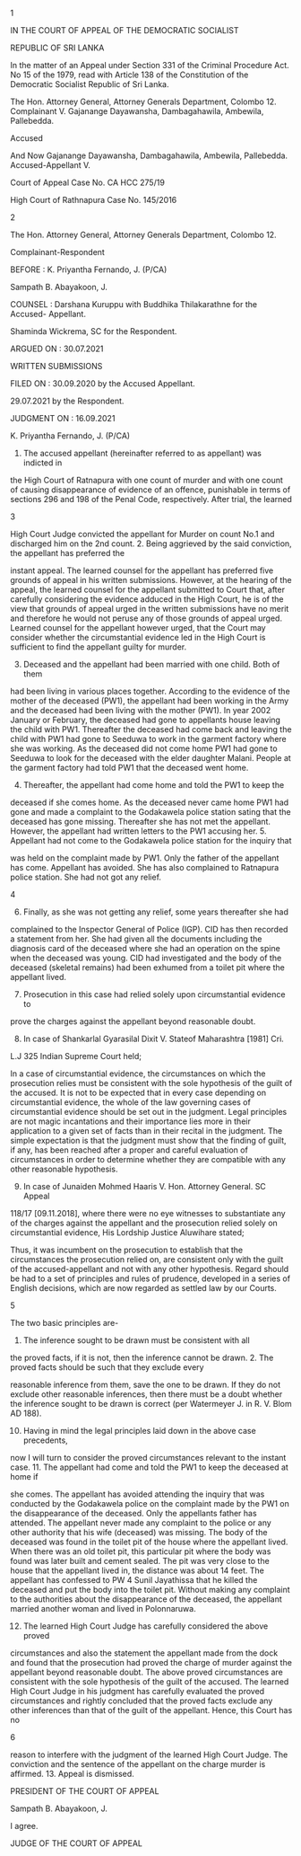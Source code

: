 1

IN THE COURT OF APPEAL OF THE DEMOCRATIC SOCIALIST

REPUBLIC OF SRI LANKA

In the matter of an Appeal under Section 331 of the Criminal Procedure Act. No 15 of the 1979, read with Article 138 of the Constitution of the Democratic Socialist Republic of Sri Lanka.

The Hon. Attorney General, Attorney Generals Department, Colombo 12. Complainant V. Gajanange Dayawansha, Dambagahawila, Ambewila, Pallebedda.

Accused

And Now Gajanange Dayawansha, Dambagahawila, Ambewila, Pallebedda. Accused-Appellant V.

Court of Appeal Case No. CA HCC 275/19

High Court of Rathnapura Case No. 145/2016

2

The Hon. Attorney General, Attorney Generals Department, Colombo 12.

Complainant-Respondent

BEFORE : K. Priyantha Fernando, J. (P/CA)

Sampath B. Abayakoon, J.

COUNSEL : Darshana Kuruppu with Buddhika Thilakarathne for the Accused- Appellant.

Shaminda Wickrema, SC for the Respondent.

ARGUED ON : 30.07.2021

WRITTEN SUBMISSIONS

FILED ON : 30.09.2020 by the Accused Appellant.

29.07.2021 by the Respondent.

JUDGMENT ON : 16.09.2021

K. Priyantha Fernando, J. (P/CA)

1. The accused appellant (hereinafter referred to as appellant) was indicted in

the High Court of Ratnapura with one count of murder and with one count of causing disappearance of evidence of an offence, punishable in terms of sections 296 and 198 of the Penal Code, respectively. After trial, the learned

3

High Court Judge convicted the appellant for Murder on count No.1 and discharged him on the 2nd count. 2. Being aggrieved by the said conviction, the appellant has preferred the

instant appeal. The learned counsel for the appellant has preferred five grounds of appeal in his written submissions. However, at the hearing of the appeal, the learned counsel for the appellant submitted to Court that, after carefully considering the evidence adduced in the High Court, he is of the view that grounds of appeal urged in the written submissions have no merit and therefore he would not peruse any of those grounds of appeal urged. Learned counsel for the appellant however urged, that the Court may consider whether the circumstantial evidence led in the High Court is sufficient to find the appellant guilty for murder.

3. Deceased and the appellant had been married with one child. Both of them

had been living in various places together. According to the evidence of the mother of the deceased (PW1), the appellant had been working in the Army and the deceased had been living with the mother (PW1). In year 2002 January or February, the deceased had gone to appellants house leaving the child with PW1. Thereafter the deceased had come back and leaving the child with PW1 had gone to Seeduwa to work in the garment factory where she was working. As the deceased did not come home PW1 had gone to Seeduwa to look for the deceased with the elder daughter Malani. People at the garment factory had told PW1 that the deceased went home.

4. Thereafter, the appellant had come home and told the PW1 to keep the

deceased if she comes home. As the deceased never came home PW1 had gone and made a complaint to the Godakawela police station sating that the deceased has gone missing. Thereafter she has not met the appellant. However, the appellant had written letters to the PW1 accusing her. 5. Appellant had not come to the Godakawela police station for the inquiry that

was held on the complaint made by PW1. Only the father of the appellant has come. Appellant has avoided. She has also complained to Ratnapura police station. She had not got any relief.

4

6. Finally, as she was not getting any relief, some years thereafter she had

complained to the Inspector General of Police (IGP). CID has then recorded a statement from her. She had given all the documents including the diagnosis card of the deceased where she had an operation on the spine when the deceased was young. CID had investigated and the body of the deceased (skeletal remains) had been exhumed from a toilet pit where the appellant lived.

7. Prosecution in this case had relied solely upon circumstantial evidence to

prove the charges against the appellant beyond reasonable doubt.

8. In case of Shankarlal Gyarasilal Dixit V. Stateof Maharashtra [1981] Cri.

L.J 325 Indian Supreme Court held;

In a case of circumstantial evidence, the circumstances on which the prosecution relies must be consistent with the sole hypothesis of the guilt of the accused. It is not to be expected that in every case depending on circumstantial evidence, the whole of the law governing cases of circumstantial evidence should be set out in the judgment. Legal principles are not magic incantations and their importance lies more in their application to a given set of facts than in their recital in the judgment. The simple expectation is that the judgment must show that the finding of guilt, if any, has been reached after a proper and careful evaluation of circumstances in order to determine whether they are compatible with any other reasonable hypothesis.

9. In case of Junaiden Mohmed Haaris V. Hon. Attorney General. SC Appeal

118/17 [09.11.2018], where there were no eye witnesses to substantiate any of the charges against the appellant and the prosecution relied solely on circumstantial evidence, His Lordship Justice Aluwihare stated;

Thus, it was incumbent on the prosecution to establish that the circumstances the prosecution relied on, are consistent only with the guilt of the accused-appellant and not with any other hypothesis. Regard should be had to a set of principles and rules of prudence, developed in a series of English decisions, which are now regarded as settled law by our Courts.

5

The two basic principles are-

1. The inference sought to be drawn must be consistent with all

the proved facts, if it is not, then the inference cannot be drawn. 2. The proved facts should be such that they exclude every

reasonable inference from them, save the one to be drawn. If they do not exclude other reasonable inferences, then there must be a doubt whether the inference sought to be drawn is correct (per Watermeyer J. in R. V. Blom AD 188).

10. Having in mind the legal principles laid down in the above case precedents,

now I will turn to consider the proved circumstances relevant to the instant case. 11. The appellant had come and told the PW1 to keep the deceased at home if

she comes. The appellant has avoided attending the inquiry that was conducted by the Godakawela police on the complaint made by the PW1 on the disappearance of the deceased. Only the appellants father has attended. The appellant never made any complaint to the police or any other authority that his wife (deceased) was missing. The body of the deceased was found in the toilet pit of the house where the appellant lived. When there was an old toilet pit, this particular pit where the body was found was later built and cement sealed. The pit was very close to the house that the appellant lived in, the distance was about 14 feet. The appellant has confessed to PW 4 Sunil Jayathissa that he killed the deceased and put the body into the toilet pit. Without making any complaint to the authorities about the disappearance of the deceased, the appellant married another woman and lived in Polonnaruwa.

12. The learned High Court Judge has carefully considered the above proved

circumstances and also the statement the appellant made from the dock and found that the prosecution had proved the charge of murder against the appellant beyond reasonable doubt. The above proved circumstances are consistent with the sole hypothesis of the guilt of the accused. The learned High Court Judge in his judgment has carefully evaluated the proved circumstances and rightly concluded that the proved facts exclude any other inferences than that of the guilt of the appellant. Hence, this Court has no

6

reason to interfere with the judgment of the learned High Court Judge. The conviction and the sentence of the appellant on the charge murder is affirmed. 13. Appeal is dismissed.

PRESIDENT OF THE COURT OF APPEAL

Sampath B. Abayakoon, J.

I agree.

JUDGE OF THE COURT OF APPEAL
